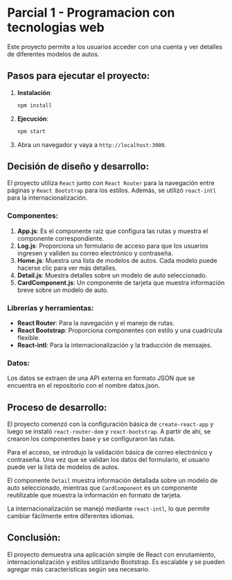 # Parcial 1 - Programacion con tecnologias web

Este proyecto permite a los usuarios acceder con una cuenta y ver detalles de diferentes modelos de autos.

## Pasos para ejecutar el proyecto:

1. **Instalación**:
   
   ```bash
   npm install
   ```


2. **Ejecución**:

    ```bash
   npm start
   ```


3. Abra un navegador y vaya a `http://localhost:3000`.

## Decisión de diseño y desarrollo:

El proyecto utiliza `React` junto con `React Router` para la navegación entre páginas y `React Bootstrap` para los estilos. Además, se utilizó `react-intl` para la internacionalización.

### Componentes:

1. **App.js**: Es el componente raíz que configura las rutas y muestra el componente correspondiente.
2. **Log.js**: Proporciona un formulario de acceso para que los usuarios ingresen y validen su correo electrónico y contraseña.
3. **Home.js**: Muestra una lista de modelos de autos. Cada modelo puede hacerse clic para ver más detalles.
4. **Detail.js**: Muestra detalles sobre un modelo de auto seleccionado.
5. **CardComponent.js**: Un componente de tarjeta que muestra información breve sobre un modelo de auto.

### Librerías y herramientas:

- **React Router**: Para la navegación y el manejo de rutas.
- **React Bootstrap**: Proporciona componentes con estilo y una cuadrícula flexible.
- **React-intl**: Para la internacionalización y la traducción de mensajes.

### Datos:

Los datos se extraen de una API externa en formato JSON que se encuentra en el repositorio con el nombre datos.json.

## Proceso de desarrollo:

El proyecto comenzó con la configuración básica de `create-react-app` y luego se instaló `react-router-dom` y `react-bootstrap`. A partir de ahí, se crearon los componentes base y se configuraron las rutas.

Para el acceso, se introdujo la validación básica de correo electrónico y contraseña. Una vez que se validan los datos del formulario, el usuario puede ver la lista de modelos de autos.

El componente `Detail` muestra información detallada sobre un modelo de auto seleccionado, mientras que `CardComponent` es un componente reutilizable que muestra la información en formato de tarjeta.

La internacionalización se manejó mediante `react-intl`, lo que permite cambiar fácilmente entre diferentes idiomas.

## Conclusión:

El proyecto demuestra una aplicación simple de React con enrutamiento, internacionalización y estilos utilizando Bootstrap. Es escalable y se pueden agregar más características según sea necesario.
